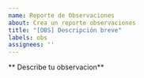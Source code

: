 ```yaml
---
name: Reporte de Observaciones
about: Crea un reporte observaciones
title: "[OBS] Descripción breve"
labels: obs
assignees: ''
---
```


** Describe tu observacion**
